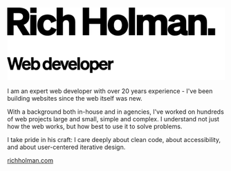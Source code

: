 
![Rich Holman - web developer](https://raw.githubusercontent.com/dogwonder/dogwonder/master/banner.png)

I am an expert web developer with over 20 years experience - I've been building websites since the web itself was new.

With a background both in-house and in agencies, I've worked on hundreds of web projects large and small, simple and complex. I understand not just how the web works, but how best to use it to solve problems.

I take pride in his craft: I care deeply about clean code, about accessibility, and about user-centered iterative design.

[richholman.com](https://richholman.com)
